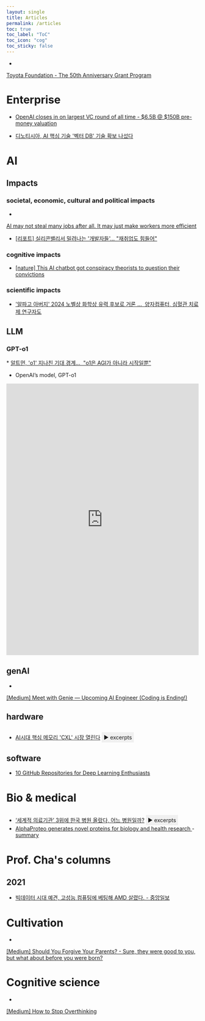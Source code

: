 ```yaml
---
layout: single
title: Articles
permalink: /articles
toc: true
toc_label: "ToC"
toc_icon: "cog"
toc_sticky: false
---
```


<head>
	<link rel="stylesheet" href="/resource/styles.css">
	<style>
		.foldable-content {
			display: none;
			padding: 10px;
			border: 1px solid #ccc;
			margin-top: 5px;
		}
		.foldable-toggle {
			cursor: pointer;
			padding: 5px;
			background-color: #f0f0f0;
			display: inline-block;
			margin-top: 10px;
		}
		.foldable-toggle::before {
			content: '▶ ';
		}
		.foldable-toggle.active::before {
			content: '▼ ';
		}
    </style>
</head>

* <a href="https://www.toyotafound.or.jp/english/service/50th/grant/">
Toyota Foundation - The 50th Anniversary Grant Program
</a>

<h1 id="companies">Enterprise</h1>

* <a href="https://www.axios.com/2024/09/20/openai-largest-vc-round">OpenAI closes in on largest VC round of all time - $6.5B @ $150B pre-money valuation</a>

* <a href="https://n.news.naver.com/article/011/0004390880?sid=101">디노티시아, AI 핵심 기술 '벡터 DB' 기술 확보 나섰다</a>


<h1 id="ai">AI</h1>

<h2 id="impacts">Impacts</h2>

<h3 id="social">societal, economic, cultural and political impacts</h3>

* <a href="https://abcnews.go.com/US/wireStory/ai-steal-jobs-after-make-workers-efficient-113319071?utm_campaign=Tech%20Blog&utm_medium=email&_hsenc=p2ANqtz-_rSIRkGvFIRPzjAByAvwmKqIVRkf407_DIymEcgcykMKwi6dz7rg3IY0sRiCLDOl1gM5FN2N96cc5YEFP8kXkthxDKIA&_hsmi=323659352&utm_content=323659352&utm_source=hs_email">
AI may not steal many jobs after all. It may just make workers more efficient
</a>
* <a href="https://radiokorea.com/news/article.php?uid=451775">[리포트] 실리콘밸리서 밀려나는 '개발자들'&hellip; "재취업도 힘들어"</a>


<h3 id="cognitive">cognitive impacts</h3>

* <a href="https://www.nature.com/articles/d41586-024-02966-6">
	[nature] This AI chatbot got conspiracy theorists to question their convictions
</a>

<h3 id="scientific">scientific impacts</h3>

* <a href="https://www.chosun.com/economy/science/2024/09/20/6LQJQQPSSN5M2SLYI3YUHUKDH4/">
	'알파고 아버지' 2024 노벨상 화학상 유력 후보로 거론 &hellip;&nbsp; 양자컴퓨터, 심혈관 치료제 연구자도</a>

<h2 id="llm">LLM</h2>

<h3>GPT-o1</h3>
* <a href="https://www.aitimes.com/news/articleView.html?idxno=163422">알트먼, 'o1' 지나친 기대 경계&hellip;&nbsp; "o1은 AGI가 아니라 시작일뿐"</a>

* OpenAI’s model, GPT-o1
<div class="article-iframe-container">
	<iframe src="https://www.linkedin.com/embed/feed/update/urn:li:share:7240634575092076544" height="712" width="504" frameborder="0" allowfullscreen="" title="Embedded post"></iframe>
	</div>

<h2 id="genai">genAI</h2>

* <a href="https://levelup.gitconnected.com/meet-with-genie-upcoming-ai-engineer-coding-is-ending-b46af9a5f133">
[Medium] Meet with Genie — Upcoming AI Engineer (Coding is Ending!)
</a>

<h2 id="hardware">hardware</h2>

* <a href="https://www.ajunews.com/view/20240919150815105">AI시대 핵심 메모리 'CXL' 시장 열린다</a>
	<div class="foldable-toggle">excerpts</div>
	<div class="foldable-content">
		<p>
			19일 업계에 따르면 AI 시대가 도래하면서 기존 D램의 한계를 극복할 카드로 대역폭을 넓혀 처리용량을 늘릴 수 있는 CXL이 주목받고 있다. 메모리 성능을 높여주는 CXL은 두뇌 격인 중앙처리장치(CPU)와 메모리 반도체를 잇는 도로를 기존 1차로에서 10차로로 대폭 확대가 가능한 최첨단 기술로 불린다. 도로가 넓어지면 시스템 전체 연산 성능이 향상되는 것이다.
		</p>
		<p>
			시장조사업체 욜 인텔리전스에 따르면 CXL 시장은 2022년 170만 달러(한화 22억6000만원)에서 2028년 150억달러(한화 약 20조원)로 늘어난다고 전망했다. 각 기업들이 시장 유망성을 보고 개발에 속속 뛰어든 이유다.
		</p>
    </div>

<h2 id="software">software</h2>

* <a href="https://www.kdnuggets.com/10-github-repositories-for-deep-learning-enthusiasts">10 GitHub Repositories for Deep Learning Enthusiasts</a>



<h1 id="bio-medical">Bio &amp; medical</h1>

<ul>
<li>
	<a href="https://m.health.chosun.com/svc/news_view.html?contid=2024091902269#">‘세계적 의료기관’ 3위에 한국 병원 올랐다, 어느 병원일까?</a>
	<div class="foldable-toggle">excerpts</div>
	<div class="foldable-content">
		<p>
			18일, 공개된 뉴스위크의 ‘2025 월드베스트 전문병원’(World's Best Specialized Hospitals 2025) 평가 결과를 보면 암 분야 평가에서는 삼성서울병원이 ‘세계 최고 전문 병원’ 3위에 올랐다. 지난해 5위에서 2계단 올라서며 ‘세계 3대 암병원’으로 꼽힌 것이다. 1위와 2위는 미국의 MD 앤더슨 암센터, 메모리얼 슬로언 케터링 암센터가 각각 차지했다.
		</p>
		<p>
			삼성서울병원 외에 서울아산병원(5위), 서울대병원(8위), 세브란스병원(23위), 서울성모병원(37위), 국립암센터(40위), 분당서울대병원(57위) 등 모두 7곳이 100위 안에 들었다.
		</p>
		<p>
			국내 대형 병원들은 암 외에 다른 분야에서도 두각을 나타냈다. 서울아산병원은 내분비(3위), 소화기(4위), 비뇨기·암(5위) 등 4개 분야에서 세계 5위권 내에 들어가는 기록을 달성했다.  세브란스병원은 9개 분야가 100위 안에 들어왔다. 정형외과(10위), 내분비(12위), 신경외과(15위) 등이 높은 평가를 받았다. 서울성모병원은 내분비(10위), 소화기(15위) 등을 포함해 5개 분야가 100위권에 들었다.
		</p>
    </div>
</li>
<li>
	<a href="https://deepmind.google/discover/blog/alphaproteo-generates-novel-proteins-for-biology-and-health-research/?_hsenc=p2ANqtz--Y_yN4Y5gXuO3G0DcnHXdUJgI8t7XsALl64SXrsyuceMHe2cF52EPtZKFaXM5MggZZSTRecDLPcecgasFlfUEvOM6K4A&_hsmi=323659352">
	AlphaProteo generates novel proteins for biology and health research
</a> - <a href="/alpha-fold-summary">summary</a>
</li>
</ul>


<h1 id="prof-cha">Prof. Cha's columns</h1>

<h2>2021</h2>

* <a href="https://www.joongang.co.kr/article/24097122"> 빅데이터 시대 예견, 고성능 컴퓨팅에 베팅해 AMD 살렸다. - 중앙일보</a>


<h1 id="cultivation">Cultivation</h1>

* <a href="https://medium.com/speaking-bipolar/should-you-forgive-your-parents-3bc1a315bca9">
[Medium] Should You Forgive Your Parents? - Sure, they were good to you, but what about before you were born?
</a>

<h1 id="cog-science">Cognitive science</h1>

* <a href="https://medium.com/behavior-design/how-to-stop-overthinking-22e29f695bad">
[Medium] How to Stop Overthinking
</a>

<script>
	document.addEventListener('DOMContentLoaded', function() {
		var toggles = document.querySelectorAll('.foldable-toggle');

		toggles.forEach(function(toggle) {
			toggle.addEventListener('click', function() {
				this.classList.toggle('active');
				var content = this.nextElementSibling;
				if (content.style.display === 'block') {
					content.style.display = 'none';
				} else {
					content.style.display = 'block';
				}
			});
		});
	});
</script>


